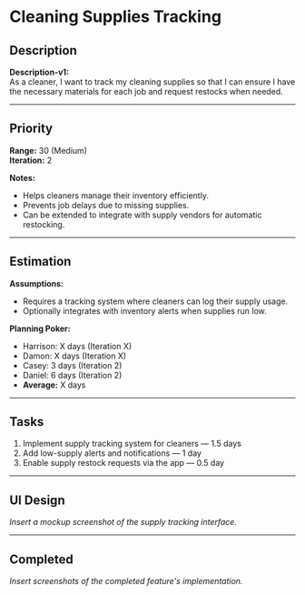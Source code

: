 # Cleaning Supplies Tracking

## Description
**Description-v1:**  
As a cleaner, I want to track my cleaning supplies so that I can ensure I have the necessary materials for each job and request restocks when needed.

---

## Priority
**Range:** 30 (Medium)  
**Iteration:** 2  

**Notes:**  
- Helps cleaners manage their inventory efficiently.  
- Prevents job delays due to missing supplies.  
- Can be extended to integrate with supply vendors for automatic restocking.

---

## Estimation
**Assumptions:**  
- Requires a tracking system where cleaners can log their supply usage.  
- Optionally integrates with inventory alerts when supplies run low.  

**Planning Poker:**  
- Harrison: X days (Iteration X)  
- Damon: X days (Iteration X)  
- Casey: 3 days (Iteration 2)  
- Daniel: 6 days (Iteration 2)  
- **Average:** X days  

---

## Tasks
1. Implement supply tracking system for cleaners — 1.5 days  
2. Add low-supply alerts and notifications — 1 day  
3. Enable supply restock requests via the app — 0.5 day  

---

## UI Design
*Insert a mockup screenshot of the supply tracking interface.*

---

## Completed
*Insert screenshots of the completed feature's implementation.*
